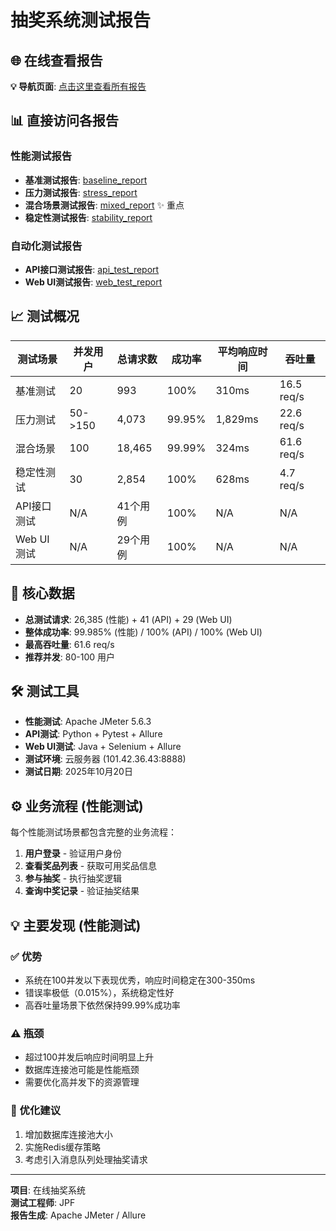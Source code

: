 # 抽奖系统测试报告

## 🌐 在线查看报告

**💡 导航页面**: [点击这里查看所有报告](https://jpf-git.github.io/test-report-summary/)

## 📊 直接访问各报告

### 性能测试报告
- **基准测试报告**: [baseline_report](https://jpf-git.github.io/test-report-summary/baseline_report/)
- **压力测试报告**: [stress_report](https://jpf-git.github.io/test-report-summary/stress_report/)
- **混合场景测试报告**: [mixed_report](https://jpf-git.github.io/test-report-summary/mixed_report/) ✨ 重点
- **稳定性测试报告**: [stability_report](https://jpf-git.github.io/test-report-summary/stability_report/)

### 自动化测试报告
- **API接口测试报告**: [api_test_report](https://jpf-git.github.io/test-report-summary/api_test_report/)
- **Web UI测试报告**: [web_test_report](https://jpf-git.github.io/test-report-summary/web_test_report/)

## 📈 测试概况

| 测试场景 | 并发用户 | 总请求数 | 成功率 | 平均响应时间 | 吞吐量 |
|---------|---------|---------|--------|-------------|--------|
| 基准测试 | 20 | 993 | 100% | 310ms | 16.5 req/s |
| 压力测试 | 50->150 | 4,073 | 99.95% | 1,829ms | 22.6 req/s |
| 混合场景 | 100 | 18,465 | 99.99% | 324ms | 61.6 req/s |
| 稳定性测试 | 30 | 2,854 | 100% | 628ms | 4.7 req/s |
| API接口测试 | N/A | 41个用例 | 100% | N/A | N/A |
| Web UI测试 | N/A | 29个用例 | 100% | N/A | N/A |

## 🚀 核心数据

- **总测试请求**: 26,385 (性能) + 41 (API) + 29 (Web UI)
- **整体成功率**: 99.985% (性能) / 100% (API) / 100% (Web UI)
- **最高吞吐量**: 61.6 req/s
- **推荐并发**: 80-100 用户

## 🛠️ 测试工具

- **性能测试**: Apache JMeter 5.6.3
- **API测试**: Python + Pytest + Allure
- **Web UI测试**: Java + Selenium + Allure
- **测试环境**: 云服务器 (101.42.36.43:8888)
- **测试日期**: 2025年10月20日

## ⚙️ 业务流程 (性能测试)

每个性能测试场景都包含完整的业务流程：
1. **用户登录** - 验证用户身份
2. **查看奖品列表** - 获取可用奖品信息
3. **参与抽奖** - 执行抽奖逻辑
4. **查询中奖记录** - 验证抽奖结果

## 💡 主要发现 (性能测试)

### ✅ 优势
- 系统在100并发以下表现优秀，响应时间稳定在300-350ms
- 错误率极低（0.015%），系统稳定性好
- 高吞吐量场景下依然保持99.99%成功率

### ⚠️ 瓶颈
- 超过100并发后响应时间明显上升
- 数据库连接池可能是性能瓶颈
- 需要优化高并发下的资源管理

### 🚀 优化建议
1. 增加数据库连接池大小
2. 实施Redis缓存策略
3. 考虑引入消息队列处理抽奖请求

---

**项目**: 在线抽奖系统  
**测试工程师**: JPF  
**报告生成**: Apache JMeter / Allure  
